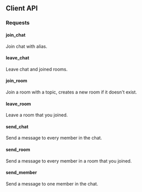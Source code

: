 ## Client API

### Requests

#### join_chat
Join chat with alias. 

#### leave_chat
Leave chat and joined rooms.

#### join_room 
Join a room with a topic, creates a new room if it doesn't exist.

#### leave_room
Leave a room that you joined.

#### send_chat
Send a message to every member in the chat.

#### send_room
Send a message to every member in a room that you joined.

#### send_member
Send a message to one member in the chat.